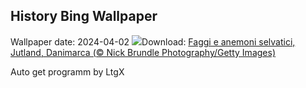 ## History Bing Wallpaper
Wallpaper date: 2024-04-02
![](https://www.bing.com/th?id=OHR.JutlandSpring_IT-IT3723976885_UHD.jpg&w=1000)Download: [Faggi e anemoni selvatici, Jutland, Danimarca (© Nick Brundle Photography/Getty Images)](https://www.bing.com/th?id=OHR.JutlandSpring_IT-IT3723976885_UHD.jpg)

Auto get programm by LtgX
